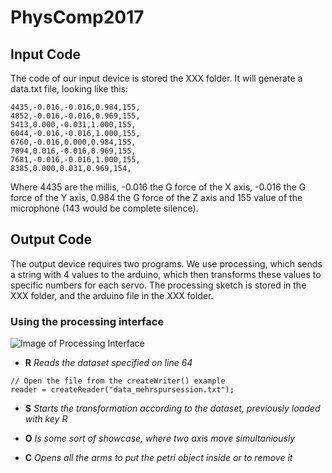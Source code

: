 # PhysComp2017

## Input Code
The code of our input device is stored the XXX folder. 
It will generate a data.txt file, looking like this:
```
4435,-0.016,-0.016,0.984,155,
4852,-0.016,-0.016,0.969,155,
5413,0.000,-0.031,1.000,155,
6044,-0.016,-0.016,1.000,155,
6760,-0.016,0.000,0.984,155,
7094,0.016,-0.016,0.969,155,
7681,-0.016,-0.016,1.000,155,
8385,0.000,0.031,0.969,154,
```
Where 4435 are the millis, -0.016 the G force of the X axis, -0.016 the G force of the Y axis, 0.984 the G force of the Z axis and 155 value of the microphone (143 would be complete silence).


## Output Code
The output device requires two programs. We use processing, which sends a string with 4 values to the arduino, which then transforms these values to specific numbers for each servo. 
The processing sketch is stored in the XXX folder, and the arduino file in the XXX folder.

### Using the processing interface
![Image of Processing Interface](https://github.com/Muchete/PhysComp2017/blob/master/processingInterface.png)

* **R** _Reads the dataset specified on line 64_
```processing
// Open the file from the createWriter() example 
reader = createReader("data_mehrspursession.txt");
```
* **S** _Starts the transformation according to the dataset, previously loaded with key R_

* **O** _Is some sort of showcase, where two axis move simultaniously_

* **C** _Opens all the arms to put the petri object inside or to remove it_

